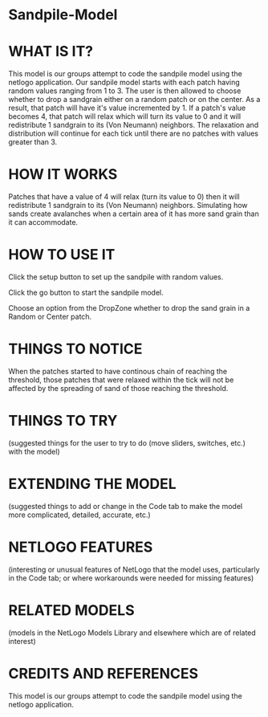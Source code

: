 # Sandpile-Model
# WHAT IS IT?
This model is our groups attempt to code the sandpile model using the netlogo application. Our sandpile model starts with each patch having random values ranging from 1 to 3. The user is then allowed to choose whether to drop a sandgrain either on a random patch or on the center. As a result, that patch will have it's value incremented by 1. If a patch's value becomes 4, that patch will relax which will turn its value to 0 and it will redistribute 1 sandgrain to its (Von Neumann) neighbors. The relaxation and distribution will continue for each tick until there are no patches with values greater than 3.

# HOW IT WORKS
Patches that have a value of 4 will relax (turn its value to 0) then it will redistribute 1 sandgrain to its (Von Neumann) neighbors. Simulating how sands create avalanches when a certain area of it has more sand grain than it can accommodate.

# HOW TO USE IT
Click the setup button to set up the sandpile with random values.

Click the go button to start the sandpile model.

Choose an option from the DropZone whether to drop the sand grain in a Random or Center patch.

# THINGS TO NOTICE
When the patches started to have continous chain of reaching the threshold, those patches that were relaxed within the tick will not be affected by the spreading of sand of those reaching the threshold.

# THINGS TO TRY
(suggested things for the user to try to do (move sliders, switches, etc.) with the model)

# EXTENDING THE MODEL
(suggested things to add or change in the Code tab to make the model more complicated, detailed, accurate, etc.)

# NETLOGO FEATURES
(interesting or unusual features of NetLogo that the model uses, particularly in the Code tab; or where workarounds were needed for missing features)

# RELATED MODELS
(models in the NetLogo Models Library and elsewhere which are of related interest)

# CREDITS AND REFERENCES
This model is our groups attempt to code the sandpile model using the netlogo application.
